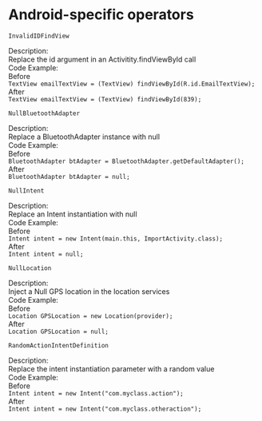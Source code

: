 Android-specific operators
===============================================
    InvalidIDFindView
Description:<br>
Replace the id argument in an Activitity.findViewById call  <br>
Code Example:  <br>
Before <br>
    ```
    TextView emailTextView = (TextView) findViewById(R.id.EmailTextView);
    ``` <br>
After <br>
    ```
    TextView emailTextView = (TextView) findViewById(839); 
    ```<br>
    
    NullBluetoothAdapter
Description:<br>
Replace a BluetoothAdapter instance with null  <br>
Code Example:  <br>
Before <br>
    ```
    BluetoothAdapter btAdapter = BluetoothAdapter.getDefaultAdapter();
    ``` <br>
After <br>
    ```
    BluetoothAdapter btAdapter = null;  
    ```<br>

    NullIntent
Description:<br>
Replace an Intent instantiation with null  <br>
Code Example:  <br>
Before <br>
    ```
    Intent intent = new Intent(main.this, ImportActivity.class); 
    ``` <br>
After <br>
    ```
    Intent intent = null;   
    ```<br>

    NullLocation
Description:<br>
Inject a Null GPS location in the location services  <br>
Code Example:  <br>
Before <br>
    ```
    Location GPSLocation = new Location(provider);  
    ``` <br>
After <br>
    ```
    Location GPSLocation = null;   
    ```<br>

    RandomActionIntentDefinition
Description:<br>
Replace the intent instantiation parameter with a random value <br>
Code Example:  <br>
Before <br>
    ```
    Intent intent = new Intent("com.myclass.action");  
    ``` <br>
After <br>
    ```
    Intent intent = new Intent("com.myclass.otheraction");   
    ```<br>
